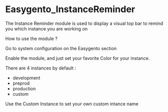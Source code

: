 # Easygento_InstanceReminder
The Instance Reminder module is used to display a visual top bar to remind you which instance you are working on

How to use the module ?

Go to system configuration on the Easygento section

Enable the module, and just set your favorite Color for your instance.

There are 4 instances by default :
<ul>
<li> development </li>
<li> preprod </li>
<li> production </li>
<li> custom </li>
</ul>

Use the Custom Instance to set your own custom intance name


